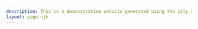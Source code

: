 ```yaml
---
description: This is a demonstration website generated using the 11ty static site generator.
layout: page.njk
---
```


